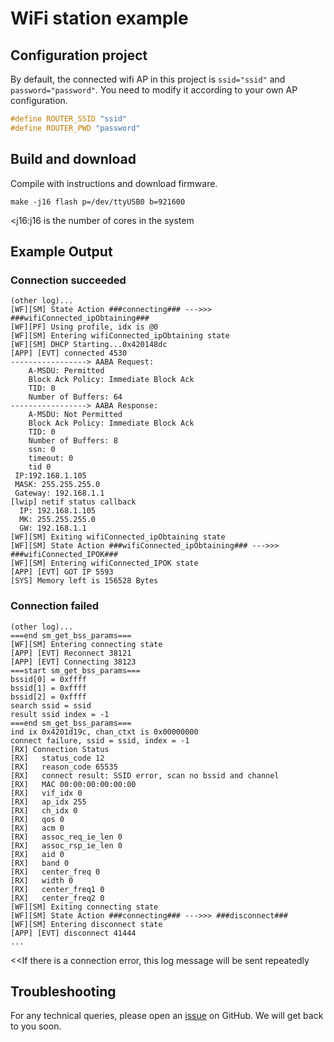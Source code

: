 # WiFi station example
## Configuration project
By default, the connected wifi AP in this project is `ssid="ssid"` and `password="password"`.
You need to modify it according to your own AP configuration.
```c
#define ROUTER_SSID "ssid"
#define ROUTER_PWD "password"
```
## Build and download
Compile with instructions and download firmware.
```shell
make -j16 flash p=/dev/ttyUSB0 b=921600
```
<j16:j16 is the number of cores in the system

## Example Output
### Connection succeeded
```shell
(other log)...
[WF][SM] State Action ###connecting### --->>> ###wifiConnected_ipObtaining###
[WF][PF] Using profile, idx is @0
[WF][SM] Entering wifiConnected_ipObtaining state
[WF][SM] DHCP Starting...0x420148dc
[APP] [EVT] connected 4530
-----------------> AABA Request:
    A-MSDU: Permitted
    Block Ack Policy: Immediate Block Ack
    TID: 0
    Number of Buffers: 64
-----------------> AABA Response:
    A-MSDU: Not Permitted
    Block Ack Policy: Immediate Block Ack
    TID: 0
    Number of Buffers: 8
    ssn: 0
    timeout: 0
    tid 0
 IP:192.168.1.105
 MASK: 255.255.255.0
 Gateway: 192.168.1.1
[lwip] netif status callback
  IP: 192.168.1.105
  MK: 255.255.255.0
  GW: 192.168.1.1
[WF][SM] Exiting wifiConnected_ipObtaining state
[WF][SM] State Action ###wifiConnected_ipObtaining### --->>> ###wifiConnected_IPOK###
[WF][SM] Entering wifiConnected_IPOK state
[APP] [EVT] GOT IP 5593
[SYS] Memory left is 156528 Bytes

```
### Connection failed
```shell
(other log)...
===end sm_get_bss_params===
[WF][SM] Entering connecting state
[APP] [EVT] Reconnect 38121
[APP] [EVT] Connecting 38123
===start sm_get_bss_params===
bssid[0] = 0xffff
bssid[1] = 0xffff
bssid[2] = 0xffff
search ssid = ssid
result ssid index = -1
===end sm_get_bss_params===
ind ix 0x4201d19c, chan_ctxt is 0x00000000
connect failure, ssid = ssid, index = -1
[RX] Connection Status
[RX]   status_code 12
[RX]   reason_code 65535
[RX]   connect result: SSID error, scan no bssid and channel
[RX]   MAC 00:00:00:00:00:00
[RX]   vif_idx 0
[RX]   ap_idx 255
[RX]   ch_idx 0
[RX]   qos 0
[RX]   acm 0
[RX]   assoc_req_ie_len 0
[RX]   assoc_rsp_ie_len 0
[RX]   aid 0
[RX]   band 0
[RX]   center_freq 0
[RX]   width 0
[RX]   center_freq1 0
[RX]   center_freq2 0
[WF][SM] Exiting connecting state
[WF][SM] State Action ###connecting### --->>> ###disconnect###
[WF][SM] Entering disconnect state
[APP] [EVT] disconnect 41444
...

```
<<If there is a connection error, this log message will be sent repeatedly

## Troubleshooting

For any technical queries, please open an [issue](https://github.com/Ai-Thinker-Open/Ai-Thinker-WB2/issues) on GitHub. We will get back to you soon.